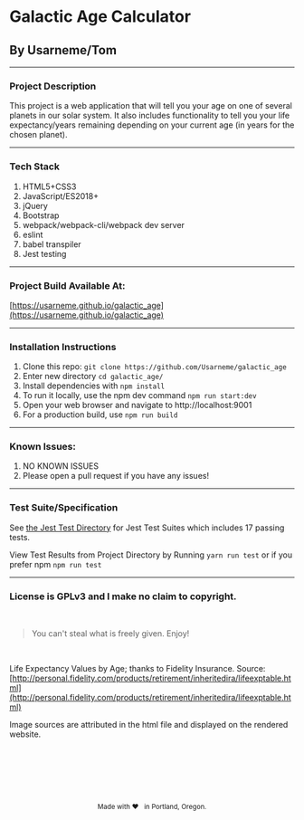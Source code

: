 # Galactic Age Calculator
## By Usarneme/Tom

---

### Project Description

<p>
This project is a web application that will tell you your age on one of several planets in our solar system. It also includes functionality to tell you your life expectancy/years remaining depending on your current age (in years for the chosen planet).
</p>

---
### Tech Stack
1. HTML5+CSS3
2. JavaScript/ES2018+
3. jQuery
4. Bootstrap
5. webpack/webpack-cli/webpack dev server
6. eslint
7. babel transpiler
8. Jest testing
---

### Project Build Available At:

[https://usarneme.github.io/galactic_age](https://usarneme.github.io/galactic_age)

---
### Installation Instructions
1. Clone this repo: `git clone https://github.com/Usarneme/galactic_age`
2. Enter new directory `cd galactic_age/`
3. Install dependencies with `npm install`
4. To run it locally, use the npm dev command `npm run start:dev`
5. Open your web browser and navigate to http://localhost:9001
6. For a production build, use `npm run build`
---
### Known Issues:
1. NO KNOWN ISSUES
2. Please open a pull request if you have any issues!
---
### Test Suite/Specification

See [the Jest Test Directory](./__tests__) for Jest Test Suites which includes 17 passing tests.

View Test Results from Project Directory by Running `yarn run test` or if you prefer npm `npm run test`

---
### License is GPLv3 and I make no claim to copyright.
<br />

> You can't steal what is freely given. Enjoy!

<br />

Life Expectancy Values by Age; thanks to Fidelity Insurance. Source: [http://personal.fidelity.com/products/retirement/inheritedira/lifeexptable.html](http://personal.fidelity.com/products/retirement/inheritedira/lifeexptable.html)

Image sources are attributed in the html file and displayed on the rendered website. 

<br />
<br />
<br />
<br />
<br />
<p align="center">
  <small>Made with ❤️ &nbsp; in Portland, Oregon. </small>
</p>